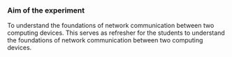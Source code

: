 
### Aim of the experiment

To understand the foundations of network communication between 
two computing devices. This serves as refresher for the students to understand the 
foundations of network communication between two computing devices.
